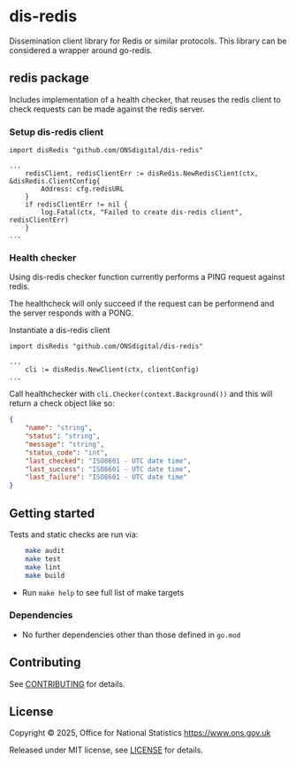 # dis-redis

Dissemination client library for Redis or similar protocols. This library can be considered a wrapper around go-redis.

## redis package

Includes implementation of a health checker, that reuses the redis client to check requests can be made against the redis server.

### Setup dis-redis client

```golang
import disRedis "github.com/ONSdigital/dis-redis"

...
    redisClient, redisClientErr := disRedis.NewRedisClient(ctx, &disRedis.ClientConfig{
        Address: cfg.redisURL
    }
    if redisClientErr != nil {
        log.Fatal(ctx, "Failed to create dis-redis client", redisClientErr)
    }
...

```

### Health checker

Using dis-redis checker function currently performs a PING request against redis.

The healthcheck will only succeed if the request can be performend and the server responds with a PONG.

Instantiate a dis-redis client

```golang
import disRedis "github.com/ONSdigital/dis-redis"

...
    cli := disRedis.NewClient(ctx, clientConfig)
...
```

Call healthchecker with `cli.Checker(context.Background())` and this will return a check object like so:

```json
{
    "name": "string",
    "status": "string",
    "message": "string",
    "status_code": "int",
    "last_checked": "ISO8601 - UTC date time",
    "last_success": "ISO8601 - UTC date time",
    "last_failure": "ISO8601 - UTC date time"
}
```

## Getting started

Tests and static checks are run via:

```sh
    make audit
    make test
    make lint
    make build
```

* Run `make help` to see full list of make targets

### Dependencies

* No further dependencies other than those defined in `go.mod`

## Contributing

See [CONTRIBUTING](CONTRIBUTING.md) for details.

## License

Copyright © 2025, Office for National Statistics <https://www.ons.gov.uk>

Released under MIT license, see [LICENSE](LICENSE.md) for details.

